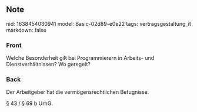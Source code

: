 ## Note
nid: 1638454030941
model: Basic-02d89-e0e22
tags: vertragsgestaltung_it
markdown: false

### Front
Welche Besonderheit gilt bei Programmierern in Arbeits- und Dienstverhältnissen? Wo geregelt?

### Back
Der Arbeitgeber hat die vermögensrechtlichen Befugnisse. 

§ 43 / § 69 b UrhG.

